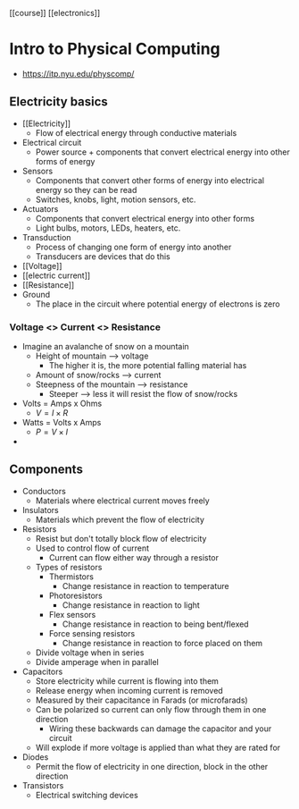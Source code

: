 [[course]] [[electronics]]
# Intro to Physical Computing
- https://itp.nyu.edu/physcomp/
## Electricity basics
- [[Electricity]]
	- Flow of electrical energy through conductive materials
- Electrical circuit
	- Power source + components that convert electrical energy into other forms of energy
- Sensors
	- Components that convert other forms of energy into electrical energy so they can be read
	- Switches, knobs, light, motion sensors, etc.
- Actuators
	- Components that convert electrical energy into other forms
	- Light bulbs, motors, LEDs, heaters, etc.
- Transduction
	- Process of changing one form of energy into another
	- Transducers are devices that do this
- [[Voltage]]
- [[electric current]]
- [[Resistance]]
- Ground
	- The place in the circuit where potential energy of electrons is zero
### Voltage <> Current <> Resistance
- Imagine an avalanche of snow on a mountain
	- Height of mountain --> voltage
		- The higher it is, the more potential falling material has
	- Amount of snow/rocks --> current
	- Steepness of the mountain --> resistance
		- Steeper --> less it will resist the flow of snow/rocks
- Volts = Amps x Ohms
	- $V = I \times R$
- Watts = Volts x Amps
	- $P = V \times I$
- 
## Components
- Conductors
	- Materials where electrical current moves freely
- Insulators
	- Materials which prevent the flow of electricity
- Resistors
	- Resist but don't totally block flow of electricity
	- Used to control flow of current
		- Current can flow either way through a resistor
	- Types of resistors
		- Thermistors
			- Change resistance in reaction to temperature
		- Photoresistors
			- Change resistance in reaction to light
		- Flex sensors
			- Change resistance in reaction to being bent/flexed
		- Force sensing resistors
			- Change resistance in reaction to force placed on them
	- Divide voltage when in series
	- Divide amperage when in parallel
- Capacitors
	- Store electricity while current is flowing into them
	- Release energy when incoming current is removed
	- Measured by their capacitance in Farads (or microfarads)
	- Can be polarized so current can only flow through them in one direction
		- Wiring these backwards can damage the capacitor and your circuit
	- Will explode if more voltage is applied than what they are rated for
- Diodes
	- Permit the flow of electricity in one direction, block in the other direction
- Transistors
	- Electrical switching devices